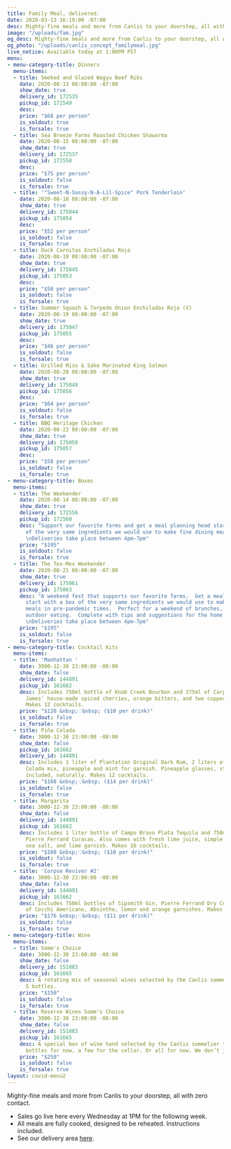 ```yaml
---
title: Family Meal, delivered.
date: 2020-03-13 16:19:00 -07:00
desc: Mighty-fine meals and more from Canlis to your doorstep, all with zero contact.
image: "/uploads/fam.jpg"
og_desc: Mighty-fine meals and more from Canlis to your doorstep, all with zero contact.
og_photo: "/uploads/canlis_concept_familymeal.jpg"
live_notice: Available today at 1:00PM PST
menu:
- menu-category-title: Dinners
  menu-items:
  - title: Smoked and Glazed Wagyu Beef Ribs
    date: 2020-08-13 00:00:00 -07:00
    show_date: true
    delivery_id: 172535
    pickup_id: 172549
    desc: 
    price: "$68 per person"
    is_soldout: true
    is_forsale: true
  - title: Sea Breeze Farms Roasted Chicken Shawarma
    date: 2020-08-15 00:00:00 -07:00
    show_date: true
    delivery_id: 172537
    pickup_id: 172550
    desc: 
    price: "$75 per person"
    is_soldout: false
    is_forsale: true
  - title: '"Sweet-N-Sassy-N-A-Lil-Spice" Pork Tenderloin'
    date: 2020-08-18 00:00:00 -07:00
    show_date: true
    delivery_id: 175044
    pickup_id: 175054
    desc: 
    price: "$52 per person"
    is_soldout: false
    is_forsale: true
  - title: Duck Carnitas Enchiladas Roja
    date: 2020-08-19 00:00:00 -07:00
    show_date: true
    delivery_id: 175045
    pickup_id: 175053
    desc: 
    price: "$50 per person"
    is_soldout: false
    is_forsale: true
  - title: Summer Squash & Torpedo Onion Enchiladas Roja (V)
    date: 2020-08-19 00:00:00 -07:00
    show_date: true
    delivery_id: 175047
    pickup_id: 175055
    desc: 
    price: "$46 per person"
    is_soldout: false
    is_forsale: true
  - title: Grilled Miso & Sake Marinated King Salmon
    date: 2020-08-20 00:00:00 -07:00
    show_date: true
    delivery_id: 175048
    pickup_id: 175056
    desc: 
    price: "$64 per person"
    is_soldout: false
    is_forsale: true
  - title: BBQ Heritage Chicken
    date: 2020-08-22 00:00:00 -07:00
    show_date: true
    delivery_id: 175050
    pickup_id: 175057
    desc: 
    price: "$58 per person"
    is_soldout: false
    is_forsale: true
- menu-category-title: Boxes
  menu-items:
  - title: The Weekender
    date: 2020-08-14 00:00:00 -07:00
    show_date: true
    delivery_id: 172556
    pickup_id: 172560
    desc: "Support our favorite farms and get a meal planning head start with a box
      of the very same ingredients we would use to make fine dining meals from.<br><br>
      \nDeliveries take place between 4pm-7pm"
    price: "$195"
    is_soldout: false
    is_forsale: true
  - title: The Tex-Mex Weekender
    date: 2020-08-21 00:00:00 -07:00
    show_date: true
    delivery_id: 175061
    pickup_id: 175063
    desc: "A weekend fest that supports our favorite farms.  Get a meal planning head
      start with a box of the very same ingredients we would use to make fine dining
      meals in pre-pandemic times.  Perfect for a weekend of brunches, BBQ's, and
      outdoor eating.  Complete with tips and suggestions for the home cook.<br><br>
      \nDeliveries take place between 4pm-7pm"
    price: "$195"
    is_soldout: false
    is_forsale: true
- menu-category-title: Cocktail Kits
  menu-items:
  - title: 'Manhattan '
    date: 3000-12-30 23:00:00 -08:00
    show_date: false
    delivery_id: 144891
    pickup_id: 161662
    desc: Includes 750ml bottle of Knob Creek Bourbon and 375ml of Carpano Antica,
      James' house-made spiced cherries, orange bitters, and two copper garnish picks.
      Makes 12 cocktails.
    price: "$120 &nbsp;⁘&nbsp; ($10 per drink)"
    is_soldout: false
    is_forsale: true
  - title: Piña Colada
    date: 3000-12-30 23:00:00 -08:00
    show_date: false
    pickup_id: 161662
    delivery_id: 144891
    desc: Includes 1 liter of Plantation Original Dark Rum, 2 liters of Canlis Pina
      Colada mix, pineapple and mint for garnish. Pineapple glasses, straws and umbrellas
      included, naturally. Makes 12 cocktails.
    price: "$168 &nbsp;⁘&nbsp; ($14 per drink)"
    is_soldout: false
    is_forsale: true
  - title: Margarita
    date: 3000-12-30 23:00:00 -08:00
    show_date: false
    delivery_id: 144891
    pickup_id: 161662
    desc: Includes 1 liter bottle of Campo Bravo Plata Tequila and 750ml bottle of
      Pierre Ferrand Curacao. Also comes with fresh lime juice, simple syrup, Jacobsen
      sea salt, and lime garnish. Makes 16 cocktails.
    price: "$160 &nbsp;⁘&nbsp; ($10 per drink)"
    is_soldout: false
    is_forsale: true
  - title: 'Corpse Reviver #2'
    date: 3000-12-30 23:00:00 -08:00
    show_date: false
    delivery_id: 144891
    pickup_id: 161662
    desc: Includes 750ml bottles of Sipsmith Gin, Pierre Ferrand Dry Curacao and 375ml
      of Cocchi Americano, Absinthe, lemon and orange garnishes. Makes 16 cocktails.
    price: "$176 &nbsp;⁘&nbsp; ($11 per drink)"
    is_soldout: false
    is_forsale: true
- menu-category-title: Wine
  menu-items:
  - title: Somm's Choice
    date: 3000-12-30 23:00:00 -08:00
    show_date: false
    delivery_id: 151883
    pickup_id: 161665
    desc: A rotating mix of seasonal wines selected by the Canlis sommelier team.
      5 bottles.
    price: "$150"
    is_soldout: false
    is_forsale: true
  - title: Reserve Wines Somm's Choice
    date: 3000-12-30 23:00:00 -08:00
    show_date: false
    delivery_id: 151883
    pickup_id: 161665
    desc: A special box of wine hand selected by the Canlis sommelier team. A few
      bottles for now, a few for the cellar. Or all for now. We don’t judge. 5 bottles.
    price: "$250"
    is_soldout: false
    is_forsale: true
layout: covid-menu2
---
```


Mighty-fine meals and more from Canlis to your doorstep, all with zero contact.

- Sales go live here every Wednesday at 1PM for the following week.
- All meals are fully cooked, designed to be reheated. Instructions included.
- See our delivery area [here](/deliverymap).
